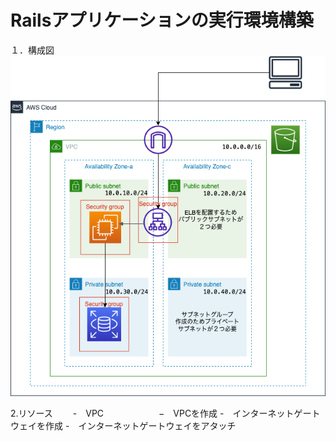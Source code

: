 # Railsアプリケーションの実行環境構築　　
１．構成図  
![構成図](./lalala-drawio.png)


2.リソース　　
-　VPC　　
　　　　−　VPCを作成
  -　インターネットゲートウェイを作成
  -　インターネットゲートウェイをアタッチ
